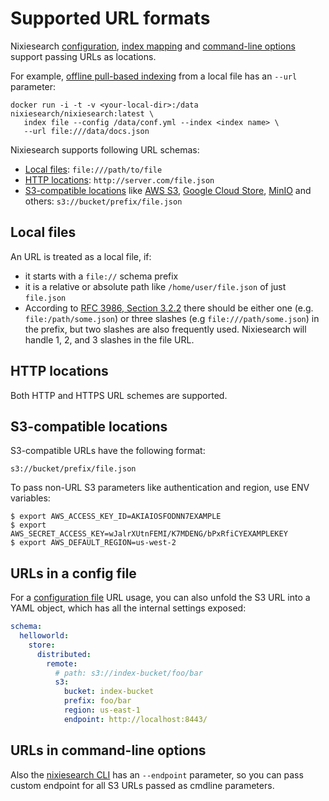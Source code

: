 # Supported URL formats 

Nixiesearch [configuration](overview.md), [index mapping](mapping.md) and [command-line options](../cli/index.md) support passing URLs as locations.

For example, [offline pull-based indexing](../cli/index.md#offline-indexing) from a local file has an `--url` parameter:

```shell
docker run -i -t -v <your-local-dir>:/data nixiesearch/nixiesearch:latest \
   index file --config /data/conf.yml --index <index name> \
   --url file:///data/docs.json
```

Nixiesearch supports following URL schemas:

* [Local files](#local-files): `file:///path/to/file`
* [HTTP locations](#http-locations): `http://server.com/file.json`
* [S3-compatible locations](#s3-compatible-locations) like [AWS S3](todo), [Google Cloud Store](todo), [MinIO](https://min.io/) and others: `s3://bucket/prefix/file.json`

## Local files

An URL is treated as a local file, if:
* it starts with a `file://` schema prefix
* it is a relative or absolute path like `/home/user/file.json` of just `file.json`
* According to [RFC 3986, Section 3.2.2](https://datatracker.ietf.org/doc/html/rfc3986) there should be either one (e.g. `file:/path/some.json`) or three slashes (e.g `file:///path/some.json`) in the prefix, but two slashes are also frequently used. Nixiesearch will handle 1, 2, and 3 slashes in the file URL.

## HTTP locations

Both HTTP and HTTPS URL schemes are supported.

## S3-compatible locations

S3-compatible URLs have the following format:

`s3://bucket/prefix/file.json`

To pass non-URL S3 parameters like authentication and region, use ENV variables:

```shell
$ export AWS_ACCESS_KEY_ID=AKIAIOSFODNN7EXAMPLE
$ export AWS_SECRET_ACCESS_KEY=wJalrXUtnFEMI/K7MDENG/bPxRfiCYEXAMPLEKEY
$ export AWS_DEFAULT_REGION=us-west-2
```

## URLs in a config file

For a [configuration file](overview.md) URL usage, you can also unfold the S3 URL into a YAML object, which has all the internal settings exposed:

```yaml
schema:
  helloworld:
    store:
      distributed:
        remote:
          # path: s3://index-bucket/foo/bar
          s3:
            bucket: index-bucket
            prefix: foo/bar
            region: us-east-1
            endpoint: http://localhost:8443/
```

## URLs in command-line options

Also the [nixiesearch CLI](../cli/index.md) has an `--endpoint` parameter, so you can pass custom endpoint for all S3 URLs passed as cmdline parameters.